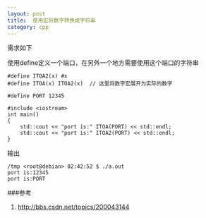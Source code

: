 ```yaml
---
layout: post
title:  使用宏将数字转换成字符串
category: cpp
---
```


需求如下

使用define定义一个端口，在另外一个地方需要使用这个端口的字符串


	#define ITOA2(x) #x
	#define ITOA(x) ITOA2(x)  // 这里将数字宏展开为实际的数字

	#define PORT 12345

	#include <iostream>
	int main()
	{
		std::cout << "port is:" ITOA(PORT) << std::endl;
		std::cout << "port is:" ITOA2(PORT) << std::endl;                                                                                      
	}
	
输出

	/tmp <root@debian> 02:42:52 $ ./a.out 
	port is:12345
	port is:PORT
	
###参考
1. <http://bbs.csdn.net/topics/200043144>
